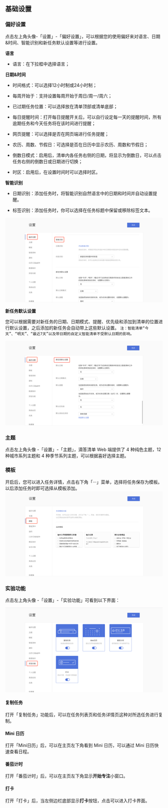 ## 基础设置

### 偏好设置

点击左上角头像-「设置」-「偏好设置」，可以根据您的使用偏好来对语言、日期&时间、智能识别和新任务默认设置等进行设置。

**语言**
* 语言：在下拉框中选择语言；

**日期&时间**
* 时间格式：可以选择12小时制或24小时制；

* 每周开始于：支持设置每周开始于周日/周一/周六；

* 已过期任务位置：可以选择放在清单顶部或清单底部；

* 每日提醒时间：打开每日提醒开关后，可以自行设定每一天的提醒时间，所有逾期任务和今天任务将在该时间进行提醒；
	
* 网页提醒：可以选择是否在网页端进行任务提醒；

* 农历、周数、节假日：可选择是否在日历中显示农历、周数和节假日；

* 倒数日模式：启用后，清单内各任务右侧的日期，将显示为倒数日，可以点击任务右侧的倒数日或日期进行切换；

* 时区：启用后，在设置时间时可以选择时区。

**智能识别**

* 日期识别：添加任务时，将智能识别自然语言中的日期和时间并自动设置提醒。

* 标签识别：添加任务时，你可以选择在任务标题中保留或移除标签文本。

![](../../images/web/4.png)

**新任务默认设置**

您可以根据需要对新任务的日期、日期模式、提醒、优先级和添加到清单的位置进行默认设置，之后添加的新任务会自动带上这些默认设置。
 `注：智能清单“今天”、“明天”、“最近7天”以及带日期的自定义智能清单不受默认日期的影响。`

![](../../images/web/5.png)

### 主题

点击左上角头像 -「设置」-「主题」，滴答清单 Web 端提供了 4 种纯色主题，12 种城市系列主题和 4 种季节系列主题，可以根据喜好选择主题。

### 模板
开启后，您可以进入任务详情，点击右下角「···」菜单，选择将任务保存为模板。以后添加任务时即可选择从模板添加。
![](../../images/web/6.png)

### 实验功能

点击左上角头像 -「设置」-「实验功能」可看到以下界面：

![](../../images/web/7.png)

#### 复制任务

打开「复制任务」功能后，可以在任务列表页和任务详情页这种对所选任务进行复制。

#### Mini 日历

打开「Mini日历」后，可以在主页左下角看到 Mini 日历，可以通过 Mini 日历快速查看日程。

#### 番茄计时

打开「番茄计时」后，可以在主页左下角显示**开始专注**小窗口。

#### 打卡

打开「打卡」后，当左侧边栏底部显示**打卡**按钮，点击可以进入打卡界面。


